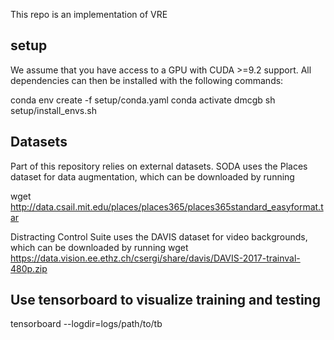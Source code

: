 This repo is an implementation of VRE

## setup
We assume that you have access to a GPU with CUDA >=9.2 support. All dependencies can then be installed with the following commands:

conda env create -f setup/conda.yaml
conda activate dmcgb
sh setup/install_envs.sh

## Datasets
Part of this repository relies on external datasets. SODA uses the Places dataset for data augmentation, which can be downloaded by running

wget http://data.csail.mit.edu/places/places365/places365standard_easyformat.tar

Distracting Control Suite uses the DAVIS dataset for video backgrounds, which can be downloaded by running
wget https://data.vision.ee.ethz.ch/csergi/share/davis/DAVIS-2017-trainval-480p.zip

## Use tensorboard to visualize training and testing
tensorboard --logdir=logs/path/to/tb